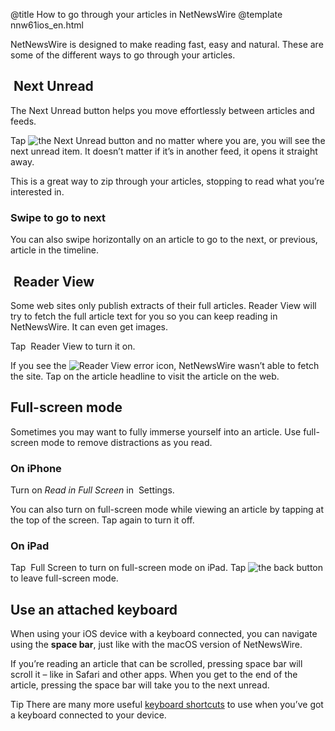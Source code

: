 @title How to go through your articles in NetNewsWire
@template nnw61ios_en.html

NetNewsWire is designed to make reading fast, easy and natural. These are some of the different ways to go through your articles.



<img src="../../../images/ios-icon-next_unread.png" alt="" class="ios-inline-button" style="vertical-align: -0.15em;" /> Next Unread
----------------------------------------------------------------------------

The Next Unread button helps you move effortlessly between articles and feeds.

Tap <img src="../../../images/ios-icon-next_unread.png" alt="the Next Unread button" class="ios-inline-button" /> and no matter where you are, you will see the next unread item. It doesn’t matter if it’s in another feed, it opens it straight away.

This is a great way to zip through your articles, stopping to read what you’re interested in.

### Swipe to go to next

You can also swipe horizontally on an article to go to the next, or previous, article in the timeline.


<img src="../../../images/ios-icon-reader_view.png" alt="" class="ios-inline-button" style="vertical-align: -0.15em;" /> Reader View
----------------------------------------------------------------------------

Some web sites only publish extracts of their full articles. Reader View will try to fetch the full article text for you so you can keep reading in NetNewsWire. It can even get images.

Tap <img src="../../../images/ios-icon-reader_view.png" alt="" class="ios-inline-button" /> Reader View to turn it on.

If you see the <img src="../../../images/ios-icon-reader_view_error.png" alt="Reader View error" class="ios-inline-button" /> icon, NetNewsWire wasn’t able to fetch the site. Tap on the article headline to visit the article on the web.



Full-screen mode
----------------

Sometimes you may want to fully immerse yourself into an article. Use full-screen mode to remove distractions as you read.

### On iPhone

Turn on *Read in Full Screen* in <img src="../../../images/ios-icon-settings.png" alt="" class="ios-inline-button-large" /> Settings.

You can also turn on full-screen mode while viewing an article by tapping at the top of the screen. Tap again to turn it off.


### On iPad

Tap <img src="../../../images/ios-icon-full_screen.png" alt="" class="ios-inline-button" /> Full Screen to turn on full-screen mode on iPad. Tap <img src="../../../images/ios-icon-back.png" alt="the back button" class="ios-inline-button" /> to leave full-screen mode.




Use an attached keyboard
------------------------

When using your iOS device with a keyboard connected, you can navigate using the **space bar**, just like with the macOS version of NetNewsWire.

If you’re reading an article that can be scrolled, pressing space bar will scroll it – like in Safari and other apps. When you get to the end of the article, pressing the space bar will take you to the next unread.

<span class="badge-small">Tip</span> There are many more useful [keyboard shortcuts](keyboard-shortcuts.html) to use when you’ve got a keyboard connected to your device.
